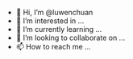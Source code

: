 - 👋 Hi, I’m @luwenchuan
- 👀 I’m interested in ...
- 🌱 I’m currently learning ...
- 💞️ I’m looking to collaborate on ...
- 📫 How to reach me ...

<!---
luwenchuan/luwenchuan is a ✨ special ✨ repository because its `README.md` (this file) appears on your GitHub profile.
You can click the Preview link to take a look at your changes.
--->

